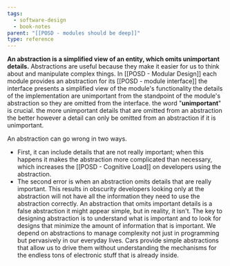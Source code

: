 ```yaml
---
tags:
  - software-design
  - book-notes
parent: "[[POSD - modules should be deep]]"
type: reference
---
```

**An abstraction is a simplified view of an entity, which omits unimportant details.**
Abstractions are useful because they make it easier for us to think about and manipulate complex things. In [[POSD - Modular Design]] each module provides an abstraction for its [[POSD - module interface]] the interface presents a simplified view of the module's functionality the details of the implementation are unimportant from the standpoint of the module's abstraction so they are omitted from the interface.
the word "**unimportant**" is crucial. the more unimportant details that are omitted from an abstraction the better however a detail can only be omitted from an abstraction if it is unimportant.

An abstraction can go wrong in two ways.
- First, it can include details that are not really important; when this happens it makes the abstraction more complicated than necessary, which increases the [[POSD - Cognitive Load]] on developers using the abstraction.
- The second error is when an abstraction omits details that are really important. This results in obscurity developers looking only at the abstraction will not have all the information they need to use the abstraction correctly. An abstraction that omits important details is a false abstraction it might appear simple, but in reality, it isn't.
The key to designing abstraction is to understand what is important and to look for designs that minimize the amount of information that is important.
We depend on abstractions to manage complexity not just in programming but pervasively in our everyday lives. Cars provide simple abstractions that allow us to drive them without understanding the mechanisms for the endless tons of electronic stuff that is already inside.